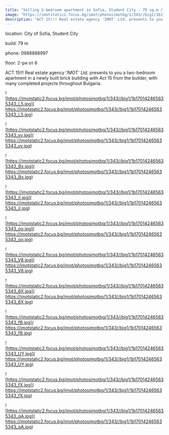 ```yaml
---
title: "Selling 2-bedroom apartment in Sofia, Student City - 79 sq.m / 118,500 EUR :: imot.bg Ad"
image: "https://imotstatic2.focus.bg/imot/photosimotbg/1/343//big1/1b170142465635343_fp.jpg"
description: "ACT 15!!! Real estate agency 'IMOT' Ltd. presents to you a two-bedroom apartment in a newly built brick building with Act 15 from the builder, with many completed projects throughout Bulgaria."
---
```


location: City of Sofia, Student City

build: 79 m

phone: 0988888997

floor: 2-ри от 6

ACT 15!!! Real estate agency 'IMOT' Ltd. presents to you a two-bedroom apartment in a newly built brick building with Act 15 from the builder, with many completed projects throughout Bulgaria.


![https://imotstatic2.focus.bg/imot/photosimotbg/1/343//big1/1b170142465635343_L5.jpg]( https://imotstatic2.focus.bg/imot/photosimotbg/1/343//big1/1b170142465635343_L5.jpg)


![https://imotstatic2.focus.bg/imot/photosimotbg/1/343//big1/1b170142465635343_yv.jpg]( https://imotstatic2.focus.bg/imot/photosimotbg/1/343//big1/1b170142465635343_yv.jpg)


![https://imotstatic2.focus.bg/imot/photosimotbg/1/343//big1/1b170142465635343_Bx.jpg]( https://imotstatic2.focus.bg/imot/photosimotbg/1/343//big1/1b170142465635343_Bx.jpg)


![https://imotstatic2.focus.bg/imot/photosimotbg/1/343//big1/1b170142465635343_iI.jpg]( https://imotstatic2.focus.bg/imot/photosimotbg/1/343//big1/1b170142465635343_iI.jpg)


![https://imotstatic2.focus.bg/imot/photosimotbg/1/343//big1/1b170142465635343_oo.jpg]( https://imotstatic2.focus.bg/imot/photosimotbg/1/343//big1/1b170142465635343_oo.jpg)


![https://imotstatic2.focus.bg/imot/photosimotbg/1/343//big1/1b170142465635343_V8.jpg]( https://imotstatic2.focus.bg/imot/photosimotbg/1/343//big1/1b170142465635343_V8.jpg)


![https://imotstatic2.focus.bg/imot/photosimotbg/1/343//big1/1b170142465635343_6X.jpg]( https://imotstatic2.focus.bg/imot/photosimotbg/1/343//big1/1b170142465635343_6X.jpg)


![https://imotstatic2.focus.bg/imot/photosimotbg/1/343//big1/1b170142465635343_fB.jpg]( https://imotstatic2.focus.bg/imot/photosimotbg/1/343//big1/1b170142465635343_fB.jpg)


![https://imotstatic2.focus.bg/imot/photosimotbg/1/343//big1/1b170142465635343_UY.jpg]( https://imotstatic2.focus.bg/imot/photosimotbg/1/343//big1/1b170142465635343_UY.jpg)


![https://imotstatic2.focus.bg/imot/photosimotbg/1/343//big1/1b170142465635343_fX.jpg]( https://imotstatic2.focus.bg/imot/photosimotbg/1/343//big1/1b170142465635343_fX.jpg)


![https://imotstatic2.focus.bg/imot/photosimotbg/1/343//big1/1b170142465635343_pA.jpg]( https://imotstatic2.focus.bg/imot/photosimotbg/1/343//big1/1b170142465635343_pA.jpg)


